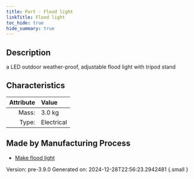 ```yaml
---
title: Part - Flood light
linkTitle: Flood light
toc_hide: true
hide_summary: true
---
```


## Description
a LED outdoor weather-proof, adjustable flood light with tripod stand

## Characteristics

| Attribute      | Value |
|--------:|:------|
|Mass:|3.0 kg|
|Type:|Electrical|

## Made by Manufacturing Process

- [Make flood light](/docs/definitions/process/make-flood-light)



Version: pre-3.9.0 Generated on: 2024-12-28T22:56:23.2942481
{.small }


